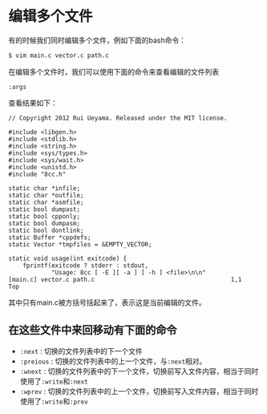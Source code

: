 编辑多个文件
==================
有的时候我们同时编辑多个文件，例如下面的bash命令：

```bash
$ vim main.c vector.c path.c
```

在编辑多个文件时，我们可以使用下面的命令来查看编辑的文件列表

```viml
:args
```

查看结果如下：
```
// Copyright 2012 Rui Ueyama. Released under the MIT license.

#include <libgen.h>
#include <stdlib.h>
#include <string.h>
#include <sys/types.h>
#include <sys/wait.h>
#include <unistd.h>
#include "8cc.h"

static char *infile;
static char *outfile;
static char *asmfile;
static bool dumpast;
static bool cpponly;
static bool dumpasm;
static bool dontlink;
static Buffer *cppdefs;
static Vector *tmpfiles = &EMPTY_VECTOR;

static void usage(int exitcode) {
    fprintf(exitcode ? stderr : stdout,
            "Usage: 8cc [ -E ][ -a ] [ -h ] <file>\n\n"
[main.c] vector.c path.c                                      1,1           Top

```
其中只有main.c被方括号括起来了，表示这是当前编辑的文件。

在这些文件中来回移动有下面的命令
-------------------
* `:next` : 切换的文件列表中的下一个文件
* `:preious` : 切换的文件列表中的上一个文件，与`:next`相对。
* `:wnext` : 切换的文件列表中的下一个文件，切换前写入文件内容，相当于同时使用了`:write`和`:next`
* `:wprev` : 切换的文件列表中的上一个文件，切换前写入文件内容，相当于同时使用了`:write`和`:prev`




